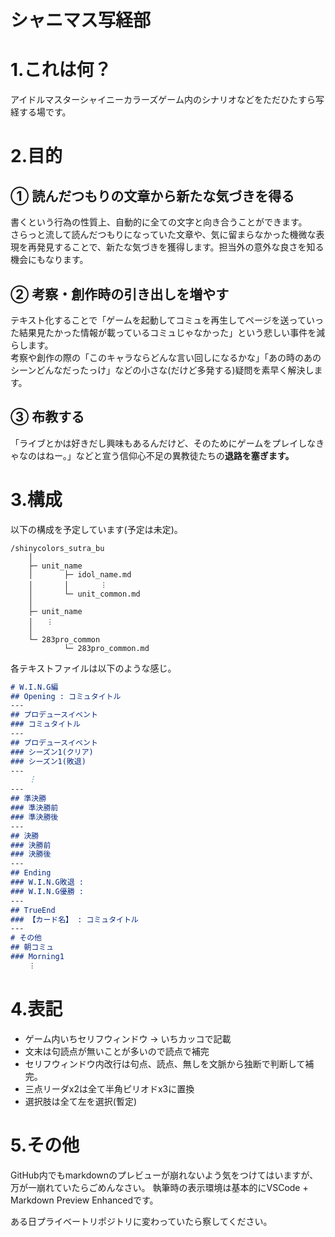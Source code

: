 シャニマス写経部
===

# 1.これは何？
アイドルマスターシャイニーカラーズゲーム内のシナリオなどをただひたすら写経する場です。

# 2.目的
## &#x2460; 読んだつもりの文章から新たな気づきを得る
書くという行為の性質上、自動的に全ての文字と向き合うことができます。  
さらっと流して読んだつもりになっていた文章や、気に留まらなかった機微な表現を再発見することで、新たな気づきを獲得します。担当外の意外な良さを知る機会にもなります。

## &#x2461; 考察・創作時の引き出しを増やす
テキスト化することで「ゲームを起動してコミュを再生してページを送っていった結果見たかった情報が載っているコミュじゃなかった」という悲しい事件を減らします。  
考察や創作の際の「このキャラならどんな言い回しになるかな」「あの時のあのシーンどんなだったっけ」などの小さな(だけど多発する)疑問を素早く解決します。

## &#x2462; 布教する
「ライブとかは好きだし興味もあるんだけど、そのためにゲームをプレイしなきゃなのはねー。」などと宣う信仰心不足の異教徒たちの**退路を塞ぎます。**

# 3.構成
以下の構成を予定しています(予定は未定)。
```
/shinycolors_sutra_bu
    │
    ├─ unit_name
    │       ├─ idol_name.md
    │       │       ︙
    │       └─ unit_common.md
    │
    ├─ unit_name
    │   ︙
    │
    └─ 283pro_common
            └─ 283pro_common.md
```

各テキストファイルは以下のような感じ。
```md:idol_name.md
# W.I.N.G編
## Opening : コミュタイトル
---
## プロデュースイベント
### コミュタイトル
---
## プロデュースイベント
### シーズン1(クリア)
### シーズン1(敗退)
---
    ︙
---
## 準決勝
### 準決勝前
### 準決勝後
---
## 決勝
### 決勝前
### 決勝後
---
## Ending
### W.I.N.G敗退 : 
### W.I.N.G優勝 : 
---
## TrueEnd
### 【カード名】 : コミュタイトル
---
# その他
## 朝コミュ
### Morning1
    ︙
```

# 4.表記
* ゲーム内いちセリフウィンドウ -> いちカッコで記載
* 文末は句読点が無いことが多いので読点で補完
* セリフウィンドウ内改行は句点、読点、無しを文脈から独断で判断して補完。
* 三点リーダx2は全て半角ピリオドx3に置換
* 選択肢は全て左を選択(暫定)

# 5.その他
GitHub内でもmarkdownのプレビューが崩れないよう気をつけてはいますが、万が一崩れていたらごめんなさい。
執筆時の表示環境は基本的にVSCode + Markdown Preview Enhancedです。

ある日プライベートリポジトリに変わっていたら察してください。